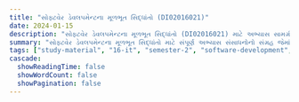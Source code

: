 ```yaml
---
title: "સોફ્ટવેર ડેવલપમેન્ટના મૂળભૂત સિદ્ધાંતો (DI02016021)"
date: 2024-01-15
description: "સોફ્ટવેર ડેવલપમેન્ટના મૂળભૂત સિદ્ધાંતો (DI02016021) માટે અભ્યાસ સામગ્રી, પ્રશ્નપત્રો અને ઉકેલો - ઇન્ફર્મેશન ટેકનોલોજી, સેમેસ્ટર 2"
summary: "સોફ્ટવેર ડેવલપમેન્ટના મૂળભૂત સિદ્ધાંતો માટે સંપૂર્ણ અભ્યાસ સંસાધનોનો સંગ્રહ જેમાં સિલેબસ અને વિગતવાર કોર્સ સામગ્રીનો સમાવેશ થાય છે"
tags: ["study-material", "16-it", "semester-2", "software-development", "fundamentals", "DI02016021"]
cascade:
  showReadingTime: false
  showWordCount: false
  showPagination: false
---
```

